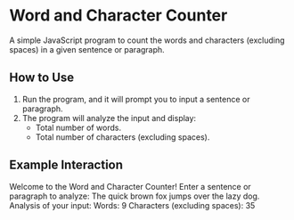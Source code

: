 # Word and Character Counter

A simple JavaScript program to count the words and characters (excluding spaces) in a given sentence or paragraph.



## How to Use
1. Run the program, and it will prompt you to input a sentence or paragraph.
2. The program will analyze the input and display:
   - Total number of words.
   - Total number of characters (excluding spaces).


## Example Interaction
Welcome to the Word and Character Counter! Enter a sentence or paragraph to analyze: The quick brown fox jumps over the lazy dog. Analysis of your input: Words: 9 Characters (excluding spaces): 35

